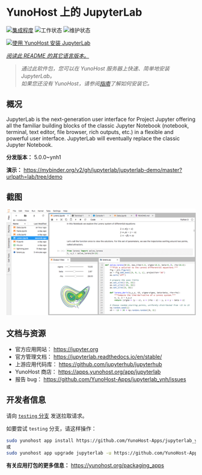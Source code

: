 <!--
注意：此 README 由 <https://github.com/YunoHost/apps/tree/master/tools/readme_generator> 自动生成
请勿手动编辑。
-->

# YunoHost 上的 JupyterLab

[![集成程度](https://dash.yunohost.org/integration/jupyterlab.svg)](https://ci-apps.yunohost.org/ci/apps/jupyterlab/) ![工作状态](https://ci-apps.yunohost.org/ci/badges/jupyterlab.status.svg) ![维护状态](https://ci-apps.yunohost.org/ci/badges/jupyterlab.maintain.svg)

[![使用 YunoHost 安装 JupyterLab](https://install-app.yunohost.org/install-with-yunohost.svg)](https://install-app.yunohost.org/?app=jupyterlab)

*[阅读此 README 的其它语言版本。](./ALL_README.md)*

> *通过此软件包，您可以在 YunoHost 服务器上快速、简单地安装 JupyterLab。*  
> *如果您还没有 YunoHost，请参阅[指南](https://yunohost.org/install)了解如何安装它。*

## 概况

JupyterLab is the next-generation user interface for Project Jupyter offering all the familiar building blocks of the classic Jupyter Notebook (notebook, terminal, text editor, file browser, rich outputs, etc.) in a flexible and powerful user interface. JupyterLab will eventually replace the classic Jupyter Notebook.


**分发版本：** 5.0.0~ynh1

**演示：** <https://mybinder.org/v2/gh/jupyterlab/jupyterlab-demo/master?urlpath=lab/tree/demo>

## 截图

![JupyterLab 的截图](./doc/screenshots/jupyterlab.png)

## 文档与资源

- 官方应用网站： <https://jupyter.org>
- 官方管理文档： <https://jupyterlab.readthedocs.io/en/stable/>
- 上游应用代码库： <https://github.com/jupyterhub/jupyterhub>
- YunoHost 商店： <https://apps.yunohost.org/app/jupyterlab>
- 报告 bug： <https://github.com/YunoHost-Apps/jupyterlab_ynh/issues>

## 开发者信息

请向 [`testing` 分支](https://github.com/YunoHost-Apps/jupyterlab_ynh/tree/testing) 发送拉取请求。

如要尝试 `testing` 分支，请这样操作：

```bash
sudo yunohost app install https://github.com/YunoHost-Apps/jupyterlab_ynh/tree/testing --debug
或
sudo yunohost app upgrade jupyterlab -u https://github.com/YunoHost-Apps/jupyterlab_ynh/tree/testing --debug
```

**有关应用打包的更多信息：** <https://yunohost.org/packaging_apps>
